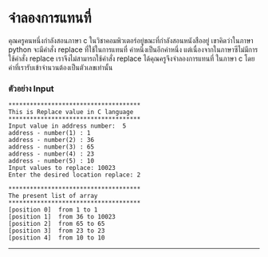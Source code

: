 # จำลองการแทนที่ #

คุณครูคนหนึ่งกำลังสอนภาษา c ในวิชาคอมพิวเตอร์อยู่ขณะที่กำลังสอนหนังสืออยู่
เขาคิดว่าในภาษา python จะมีคำสั่ง replace ที่ใช้ในการแทนที่ ค่าหนึ่งเป็นอีกค่าหนึ่ง
แต่เนื่องจากในภาษาซีไม่มีการใช้คำสั่ง replace
เราจึงไม่สามารถใช้คำสั่ง replace ได้คุณครูจึงจำลองการแทนที่ ในภาษา c
โดยค่าที่เรารับเข้าจำนวนต้องเป็นตัวเลขเท่านั้น

### ตัวอย่าง Input
```
*************************************
This is Replace value in C language
*************************************
Input value in address number:  5
address - number(1) : 1
address - number(2) : 36
address - number(3) : 65
address - number(4) : 23
address - number(5) : 10
Input values to replace: 10023
Enter the desired location replace: 2

*************************************
The present list of array
*************************************
[position 0]  from 1 to 1
[position 1]  from 36 to 10023
[position 2]  from 65 to 65
[position 3]  from 23 to 23
[position 4]  from 10 to 10
```
---
